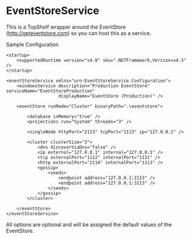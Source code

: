 EventStoreService
=================

This is a TopShelf wrapper around the EventStore (http://geteventstore.com) so you can host this as a service.


Sample Configuration

<?xml version="1.0" encoding="utf-8"?>
<configuration>
    <configSections>
        <section name="eventStoreService"
                 type="EventStoreService.Configuration.EventStoreServiceConfiguration, EventStoreService, Version=1.0.0.0, Culture=neutral, PublicKeyToken=null" />
    </configSections>

    <startup>
        <supportedRuntime version="v4.0" sku=".NETFramework,Version=v4.5" />
    </startup>

    <eventStoreService xmlns="urn:EventStoreService.Configuration">
        <windowsService description="Production EventStore" serviceName="EventStoreProduction"
                        displayName="EventStore (Production)" />

        <eventStore runMode="Cluster" binaryPath=".\eventstore">
            
            <database inMemory="true" />
            <projections run="System" threads="3" />
            
            <singleNode httpPort="2113" tcpPort="1113" ip="127.0.0.1" />
           
            <cluster clusterSize="3">
                <dns discoverViaDns="false" />
                <ip external="127.0.0.1" internal="127.0.0.1" />
                <tcp externalPort="1112" internalPort="1111" />
                <http externalPort="2114" internalPort="1113" />
                <gossip>
                    <seeds>
                        <endpoint address="127.0.0.1:2113" />
                        <endpoint address="127.0.0.1:3113" />
                    </seeds>
                </gossip>
            </cluster>
            
        </eventStore>
    </eventStoreService>

</configuration>

All options are optional and will be assigned the default values of the EventStore.
